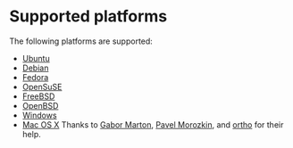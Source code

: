 # Supported platforms

The following platforms are supported:

* [Ubuntu](http://www.ubuntu.com/)
* [Debian](http://www.debian.org/)
* [Fedora](http://fedoraproject.org/)
* [OpenSuSE](http://www.opensuse.org/)
* [FreeBSD](http://www.freebsd.org/)
* [OpenBSD](http://www.openbsd.org/)
* [Windows](http://windows.microsoft.com)
* [Mac OS X](https://www.apple.com/osx/)
  Thanks to [Gabor Marton](https://github.com/martong),
  [Pavel Morozkin](https://github.com/PavelMorozkin), and
  [ortho](https://github.com/ortho) for their help.
